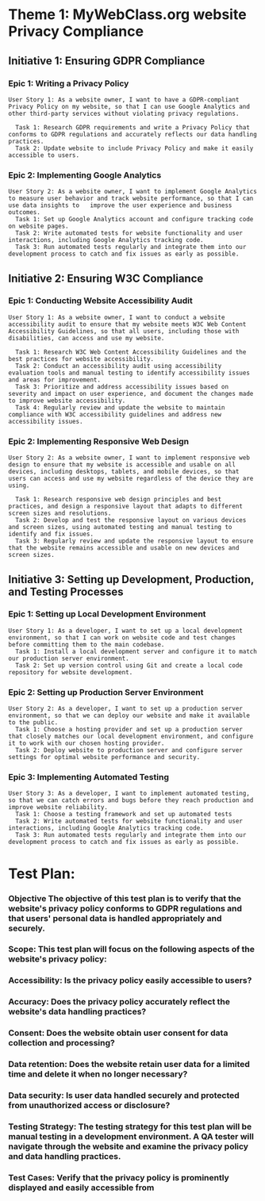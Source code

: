 # Theme 1: MyWebClass.org website Privacy Compliance

## Initiative 1: Ensuring GDPR Compliance

### Epic 1: Writing a Privacy Policy
    User Story 1: As a website owner, I want to have a GDPR-compliant Privacy Policy on my website, so that I can use Google Analytics and other third-party services without violating privacy regulations.
  
      Task 1: Research GDPR requirements and write a Privacy Policy that conforms to GDPR regulations and accurately reflects our data handling practices.
      Task 2: Update website to include Privacy Policy and make it easily accessible to users.
      
      
### Epic 2: Implementing Google Analytics
    User Story 2: As a website owner, I want to implement Google Analytics to measure user behavior and track website performance, so that I can use data insights to   improve the user experience and business outcomes.
      Task 1: Set up Google Analytics account and configure tracking code on website pages.
      Task 2: Write automated tests for website functionality and user interactions, including Google Analytics tracking code.
      Task 3: Run automated tests regularly and integrate them into our development process to catch and fix issues as early as possible.
      
## Initiative 2: Ensuring W3C Compliance

### Epic 1: Conducting Website Accessibility Audit

    User Story 1: As a website owner, I want to conduct a website accessibility audit to ensure that my website meets W3C Web Content Accessibility Guidelines, so that all users, including those with disabilities, can access and use my website.

      Task 1: Research W3C Web Content Accessibility Guidelines and the best practices for website accessibility.
      Task 2: Conduct an accessibility audit using accessibility evaluation tools and manual testing to identify accessibility issues and areas for improvement.
      Task 3: Prioritize and address accessibility issues based on severity and impact on user experience, and document the changes made to improve website accessibility.
      Task 4: Regularly review and update the website to maintain compliance with W3C accessibility guidelines and address new accessibility issues.

      
      
### Epic 2: Implementing Responsive Web Design

    User Story 2: As a website owner, I want to implement responsive web design to ensure that my website is accessible and usable on all devices, including desktops, tablets, and mobile devices, so that users can access and use my website regardless of the device they are using.

      Task 1: Research responsive web design principles and best practices, and design a responsive layout that adapts to different screen sizes and resolutions.
      Task 2: Develop and test the responsive layout on various devices and screen sizes, using automated testing and manual testing to identify and fix issues.
      Task 3: Regularly review and update the responsive layout to ensure that the website remains accessible and usable on new devices and screen sizes.



      
## Initiative 3: Setting up Development, Production, and Testing Processes

### Epic 1: Setting up Local Development Environment
    User Story 1: As a developer, I want to set up a local development environment, so that I can work on website code and test changes before committing them to the main codebase.
      Task 1: Install a local development server and configure it to match our production server environment.
      Task 2: Set up version control using Git and create a local code repository for website development.
      
### Epic 2: Setting up Production Server Environment
    User Story 2: As a developer, I want to set up a production server environment, so that we can deploy our website and make it available to the public.
      Task 1: Choose a hosting provider and set up a production server that closely matches our local development environment, and configure it to work with our chosen hosting provider.
      Task 2: Deploy website to production server and configure server settings for optimal website performance and security.
      
### Epic 3: Implementing Automated Testing
    User Story 3: As a developer, I want to implement automated testing, so that we can catch errors and bugs before they reach production and improve website reliability.
      Task 1: Choose a testing framework and set up automated tests
      Task 2: Write automated tests for website functionality and user interactions, including Google Analytics tracking code.
      Task 3: Run automated tests regularly and integrate them into our development process to catch and fix issues as early as possible.

# Test Plan: 

### Objective The objective of this test plan is to verify that the website's privacy policy conforms to GDPR regulations and that users' personal data is handled appropriately and securely.

### Scope: This test plan will focus on the following aspects of the website's privacy policy:

###  Accessibility: Is the privacy policy easily accessible to users?
### Accuracy: Does the privacy policy accurately reflect the website's data handling practices?
### Consent: Does the website obtain user consent for data collection and processing?
### Data retention: Does the website retain user data for a limited time and delete it when no longer necessary?
### Data security: Is user data handled securely and protected from unauthorized access or disclosure?
### Testing Strategy: The testing strategy for this test plan will be manual testing in a development environment. A QA tester will navigate through the website and examine the privacy policy and data handling practices.

### Test Cases: Verify that the privacy policy is prominently displayed and easily accessible from
